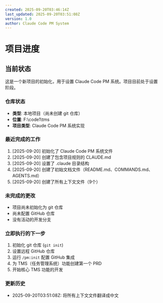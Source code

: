 ```yaml
---
created: 2025-09-20T03:46:14Z
last_updated: 2025-09-20T03:51:08Z
version: 1.0
author: Claude Code PM System
---
```


# 项目进度

## 当前状态

这是一个新项目的初始化，用于设置 Claude Code PM 系统。项目目前处于设置阶段。

### 仓库状态
- **类型**: 本地项目（尚未创建 git 仓库）
- **位置**: F:\code1\tms
- **项目类型**: Claude Code PM 系统实现

### 最近完成的工作
1. [2025-09-20] 初始化了 Claude Code PM 系统文件
2. [2025-09-20] 创建了包含项目规则的 CLAUDE.md
3. [2025-09-20] 设置了 .claude 目录结构
4. [2025-09-20] 创建了初始文档文件（README.md、COMMANDS.md、AGENTS.md）
5. [2025-09-20] 创建了所有上下文文件（9个）

### 未完成的更改
- 项目尚未初始化为 git 仓库
- 尚未配置 GitHub 仓库
- 没有活动的开发分支

### 立即执行的下一步
1. 初始化 git 仓库 (`git init`)
2. 设置远程 GitHub 仓库
3. 运行 `/pm:init` 配置 GitHub 集成
4. 为 TMS（任务管理系统）功能创建第一个 PRD
5. 开始核心 TMS 功能的开发

### 更新历史
- 2025-09-20T03:51:08Z: 将所有上下文文件翻译成中文